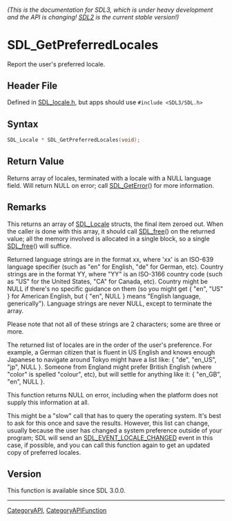 ###### (This is the documentation for SDL3, which is under heavy development and the API is changing! [SDL2](https://wiki.libsdl.org/SDL2/) is the current stable version!)
# SDL_GetPreferredLocales

Report the user's preferred locale.

## Header File

Defined in [SDL_locale.h](https://github.com/libsdl-org/SDL/blob/main/include/SDL3/SDL_locale.h), but apps should use `#include <SDL3/SDL.h>`

## Syntax

```c
SDL_Locale * SDL_GetPreferredLocales(void);

```

## Return Value

Returns array of locales, terminated with a locale with a NULL language
field. Will return NULL on error; call [SDL_GetError](SDL_GetError)() for
more information.

## Remarks

This returns an array of [SDL_Locale](SDL_Locale) structs, the final item
zeroed out. When the caller is done with this array, it should call
[SDL_free](SDL_free)() on the returned value; all the memory involved is
allocated in a single block, so a single [SDL_free](SDL_free)() will
suffice.

Returned language strings are in the format xx, where 'xx' is an ISO-639
language specifier (such as "en" for English, "de" for German, etc).
Country strings are in the format YY, where "YY" is an ISO-3166 country
code (such as "US" for the United States, "CA" for Canada, etc). Country
might be NULL if there's no specific guidance on them (so you might get {
"en", "US" } for American English, but { "en", NULL } means "English
language, generically"). Language strings are never NULL, except to
terminate the array.

Please note that not all of these strings are 2 characters; some are three
or more.

The returned list of locales are in the order of the user's preference. For
example, a German citizen that is fluent in US English and knows enough
Japanese to navigate around Tokyo might have a list like: { "de", "en_US",
"jp", NULL }. Someone from England might prefer British English (where
"color" is spelled "colour", etc), but will settle for anything like it: {
"en_GB", "en", NULL }.

This function returns NULL on error, including when the platform does not
supply this information at all.

This might be a "slow" call that has to query the operating system. It's
best to ask for this once and save the results. However, this list can
change, usually because the user has changed a system preference outside of
your program; SDL will send an
[SDL_EVENT_LOCALE_CHANGED](SDL_EVENT_LOCALE_CHANGED) event in this case, if
possible, and you can call this function again to get an updated copy of
preferred locales.

## Version

This function is available since SDL 3.0.0.

----
[CategoryAPI](CategoryAPI), [CategoryAPIFunction](CategoryAPIFunction)

